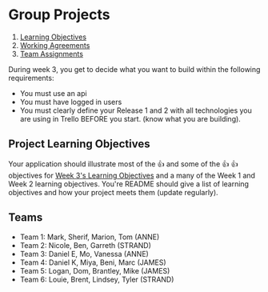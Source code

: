 # Group Projects
1. [Learning Objectives](#learning-objectives)
1. [Working Agreements](../working-agreements.md)
1. [Team Assignments](#teams)

During week 3, you get to decide what you want to build within the following requirements:
* You must use an api
* You must have logged in users 
* You must clearly define your Release 1 and 2 with all technologies you are using in Trello BEFORE you start.  (know what you are building).


## Project Learning Objectives

Your application should illustrate most of the :+1: and some of the :+1: :+1:
objectives for [Week 3's Learning Objectives](./learning-objectives.md) and a many of the Week 1 and Week 2 learning objectives.  You're README should give a list of learning objectives and how your project meets them (update regularly).

## Teams
* Team 1: Mark, Sherif, Marion, Tom (ANNE)
* Team 2: Nicole, Ben, Garreth (STRAND)
* Team 3: Daniel E, Mo, Vanessa (ANNE)
* Team 4: Daniel K, Miya, Beni, Marc (JAMES)
* Team 5: Logan, Dom, Brantley, Mike (JAMES)
* Team 6: Louie, Brent, Lindsey, Tyler (STRAND)


